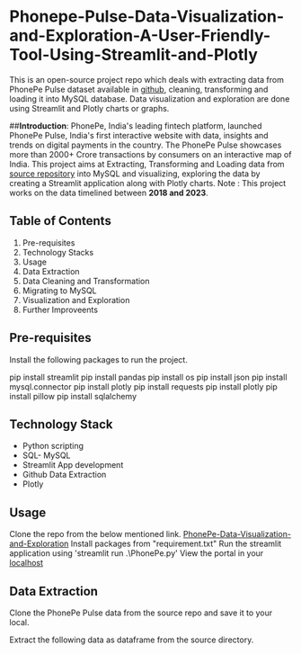 # Phonepe-Pulse-Data-Visualization-and-Exploration-A-User-Friendly-Tool-Using-Streamlit-and-Plotly

This is an open-source project repo which deals with extracting data from PhonePe Pulse dataset available in [github](https://github.com/PhonePe/pulse/tree/master), cleaning, transforming and loading it into MySQL database. Data visualization and exploration are done using Streamlit and Plotly charts or graphs. 

##**Introduction**:
  PhonePe, India's leading fintech platform, launched PhonePe Pulse, India's first interactive website with data, insights and trends on digital payments in the country. The PhonePe Pulse showcases more than 2000+ Crore transactions by consumers on an interactive map of India. This project aims at Extracting, Transforming and Loading data from [source repository](https://github.com/PhonePe/pulse/tree/master) into MySQL and visualizing, exploring the data by creating a Streamlit application along with Plotly charts. 
Note : This project works on the data timelined between **2018 and 2023**.

## Table of Contents

1. Pre-requisites
2. Technology Stacks
3. Usage
4. Data Extraction
5. Data Cleaning and Transformation
6. Migrating to MySQL
7. Visualization and Exploration
8. Further Improveents


## Pre-requisites

Install the following packages to run the project. 

pip install streamlit
pip install pandas
pip install os
pip install json
pip install mysql.connector
pip install plotly
pip install requests
pip install plotly
pip install pillow
pip install sqlalchemy

## Technology Stack
* Python scripting
* SQL- MySQL
* Streamlit App development
* Github Data Extraction
* Plotly

## Usage

Clone the repo from the below mentioned link. 
[PhonePe-Data-Visualization-and-Exploration](https://github.com/Chindhu-Alagappan/PhonePe-Data-Visualization-and-Exploration) 
Install packages from "requirement.txt"
Run the streamlit application using 'streamlit run .\PhonePe.py'
View the portal in your [localhost](http://localhost:8501/)

## Data Extraction

Clone the PhonePe Pulse data from the source repo and save it to your local. 

Extract the following data as dataframe from the source directory.
















